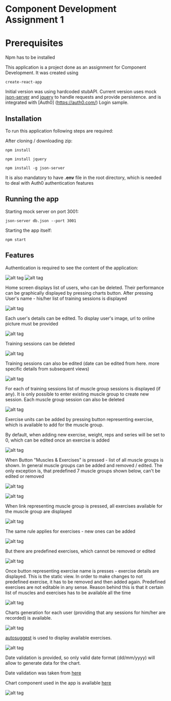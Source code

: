 Component Development Assignment 1
====================

Prerequisites
====================

Npm has to be installed

This application is a project done as an assignment for Component Development. It was created using 

```
create-react-app
```

Initial version was using hardcoded stubAPI. Current version uses mock [json-server](https://github.com/typicode/json-server) and [jquery](https://github.com/jquery/jquery)
to handle requests and provide persistence. and is integrated with [Auth0] (https://auth0.com/) Login sample. 


## Installation
To run this application following steps are required:

After cloning / downloading zip:
```
npm install
```
```
npm install jquery
```
```
npm install -g json-server
```

It is also mandatory to have **.env** file in the root directory, which is needed to deal with Auth0 authentication features
                                  
## Running the app
Starting mock server on port 3001:
```
json-server db.json --port 3001
```
Starting the app itself:
```
npm start
```
## Features
Authentication is required to see the content of the application:

![alt tag](https://github.com/pawelpaszki/CompDevAssignment/blob/master/SPA/assets/readmeImages/login.jpg)
![alt tag](https://github.com/pawelpaszki/CompDevAssignment/blob/master/SPA/assets/readmeImages/login2.jpg)

Home screen displays list of users, who can be deleted. Their performance can be graphically displayed by 
pressing charts button. After pressing User's name - his/her list of training sessions is displayed

![alt tag](https://github.com/pawelpaszki/CompDevAssignment/blob/master/SPA/assets/readmeImages/home.jpg)

Each user's details can be edited. To display user's image, url to online picture must be provided

![alt tag](https://github.com/pawelpaszki/CompDevAssignment/blob/master/SPA/assets/readmeImages/homeEdit.jpg)

Training sessions can be deleted

![alt tag](https://github.com/pawelpaszki/CompDevAssignment/blob/master/SPA/assets/readmeImages/trainingSessions.jpg)

 Training sessions can also be edited (date can be edited from here. more specific details from subsequent views)
 
![alt tag](https://github.com/pawelpaszki/CompDevAssignment/blob/master/SPA/assets/readmeImages/trainingSessionsEdit.jpg)

 For each of training sessions list of muscle group sessions is displayed (if any). It is only possible to enter existing
 muscle group to create new session. Each muscle group session can also be deleted
 
![alt tag](https://github.com/pawelpaszki/CompDevAssignment/blob/master/SPA/assets/readmeImages/muscleGroupSessions.jpg)

Exercise units can be added by pressing button representing exercise, which is available to add for the muscle group.

By default, when adding new exercise, weight, reps and series will be set to 0, which can be edited once an exercise is added

![alt tag](https://github.com/pawelpaszki/CompDevAssignment/blob/master/SPA/assets/readmeImages/exerciseUnitList.jpg)

When Button "Muscles & Exercises" is pressed - list of all muscle groups is shown. In general muscle groups can be added
and removed / edited. The only exception is, that predefined 7 muscle groups shown below, can't be edited or removed

![alt tag](https://github.com/pawelpaszki/CompDevAssignment/blob/master/SPA/assets/readmeImages/muscleList.jpg)

![alt tag](https://github.com/pawelpaszki/CompDevAssignment/blob/master/SPA/assets/readmeImages/muscleListEdit.jpg)

When link representing muscle group is pressed, all exercises available for the muscle group are displayed

![alt tag](https://github.com/pawelpaszki/CompDevAssignment/blob/master/SPA/assets/readmeImages/exerciseList.jpg)

The same rule applies for exercises - new ones can be added

![alt tag](https://github.com/pawelpaszki/CompDevAssignment/blob/master/SPA/assets/readmeImages/exerciseListAdd.jpg)

But there are predefined exercises, which cannot be removed or edited

![alt tag](https://github.com/pawelpaszki/CompDevAssignment/blob/master/SPA/assets/readmeImages/exerciseListEdit.jpg)

Once button representing exercise name is presses - exercise details are displayed. This is the static view. In order 
to make changes to not predefined exercise, it has to be removed and then added again. Predefined exercises are not editable 
in any sense. Reason behind this is that it certain list of muscles and exercises has to be available all the time

![alt tag](https://github.com/pawelpaszki/CompDevAssignment/blob/master/SPA/assets/readmeImages/exerciseInfo.jpg)

Charts generation for each user (providing that any sessions for him/her are recorded) is available. 

![alt tag](https://github.com/pawelpaszki/CompDevAssignment/blob/master/SPA/assets/readmeImages/chartsEmpty.jpg)

[autosuggest](https://github.com/moroshko/react-autosuggest) is used to display available exercises.

![alt tag](https://github.com/pawelpaszki/CompDevAssignment/blob/master/SPA/assets/readmeImages/chartsAuto.jpg)

Date validation is provided, so only valid date format (dd/mm/yyyy) will allow to generate data for the chart.

Date validation was taken from [here](http://stackoverflow.com/questions/6177975/how-to-validate-date-with-format-mm-dd-yyyy-in-javascript
)

Chart component used in the app is available [here](https://www.npmjs.com/package/react-easy-chart)

![alt tag](https://github.com/pawelpaszki/CompDevAssignment/blob/master/SPA/assets/readmeImages/chartGenerated.jpg)
